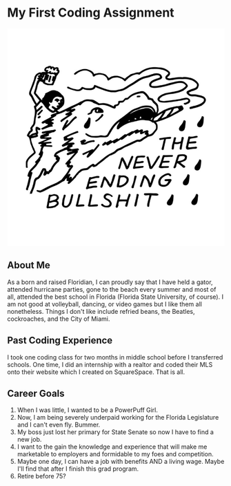 # My First Coding Assignment #
![Neverending Bullshit](/Assets/Neverending.jpg)
## About Me ##
As a born and raised Floridian, I can proudly say that I have held a gator, attended hurricane parties, gone to the beach every summer and most of all, attended the best school in Florida (Florida State University, of course). I am not good at volleyball, dancing, or video games but I like them all nonetheless. Things I don't like include refried beans, the Beatles, cockroaches, and the City of Miami. 
## Past Coding Experience ##
I took one coding class for two months in middle school before I transferred schools. One time, I did an internship with a realtor and coded their MLS onto their website which I created on SquareSpace. That is all. 
## Career Goals ##
1. When I was little, I wanted to be a PowerPuff Girl. 
2. Now, I am being severely underpaid working for the Florida Legislature and I can't even fly. Bummer.
3. My boss just lost her primary for State Senate so now I have to find a new job.
4. I want to the gain the knowledge and experience that will make me marketable to employers and formidable to my foes and competition.
5. Maybe one day, I can have a job with benefits AND a living wage. Maybe I'll find that after I finish this grad program. 
6. Retire before 75? 